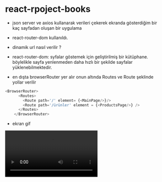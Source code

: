 # react-rpoject-books

- json server ve axios kullanarak verileri çekerek ekranda gösterdiğim bir kaç sayfadan oluşan bir uygulama
- react-router-dom kullanıldı.
- dinamik url nasıl verilir ?
- react-router-dom: syfalar göstemek için geliştirilmiş bir kütüphane. böylelikle sayfa yenlenmeden daha hızlı bir şekilde sayfalar yüklenebilmektedir.

- en dışta browserRouter yer alır onun altında Routes ve Route şeklinde yollar verilir

```javascript
<BrowserRouter>
      <Routes>
        <Route path='/' element= {<MainPage/>}/>
        <Route path='/ürünler' element = {<ProductsPage/>} />
      </Routes>
    </BrowserRouter>
```

- ekran gif

![](ekran.mov)